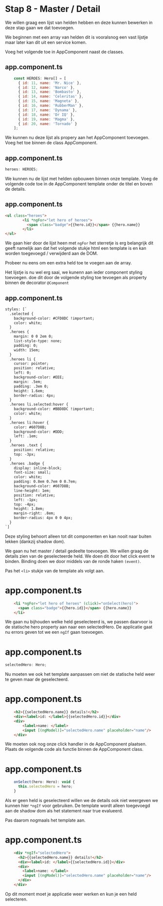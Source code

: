 # Stap 8 - Master / Detail
We willen graag een lijst van helden hebben en deze kunnen bewerken in deze stap gaan we dat toevoegen.

We beginnen met een array van helden dit is vooralsnog een vast lijstje maar later kan dit uit een service komen.

Voeg het volgende toe in AppComponent naast de classes.

## app.component.ts
```javascript
    const HEROES: Hero[] = [
      { id: 11, name: 'Mr. Nice' },
      { id: 12, name: 'Narco' },
      { id: 13, name: 'Bombasto' },
      { id: 14, name: 'Celeritas' },
      { id: 15, name: 'Magneta' },
      { id: 16, name: 'RubberMan' },
      { id: 17, name: 'Dynama' },
      { id: 18, name: 'Dr IQ' },
      { id: 19, name: 'Magma' },
      { id: 20, name: 'Tornado' }
    ];
```

We kunnen nu deze lijst als propery aan het AppComponent toevoegen. Voeg het toe binnen de class AppComponent.

## app.component.ts
```javascript
heroes: HEROES;
```

We kunnen nu de lijst met helden opbouwen binnen onze template. Voeg de volgende code toe in de AppComponent
template onder de titel en boven de details.

## app.component.ts
```html
<ul class="heroes">
        <li *ngFor="let hero of heroes">
          <span class="badge">{{hero.id}}</span> {{hero.name}}
        </li>
</ul>
```

We gaan hier door de lijst heen met `ngFor` het sterretje is erg belangrijk dit geeft namelijk aan dat het volgende stukje
html een template is en kan worden toegevoegd / verwijderd aan de DOM.

Probeer nu eens om een extra held toe te voegen aan de array.

Het lijstje is nu wel erg saai, we kunenn aan ieder component styling toevoegen. doe dit door de volgende 
styling toe tevoegen als property binnen de decorator `@Component`

## app.component.ts 
````html
styles: [`
  .selected {
    background-color: #CFD8DC !important;
    color: white;
  }
  .heroes {
    margin: 0 0 2em 0;
    list-style-type: none;
    padding: 0;
    width: 15em;
  }
  .heroes li {
    cursor: pointer;
    position: relative;
    left: 0;
    background-color: #EEE;
    margin: .5em;
    padding: .3em 0;
    height: 1.6em;
    border-radius: 4px;
  }
  .heroes li.selected:hover {
    background-color: #BBD8DC !important;
    color: white;
  }
  .heroes li:hover {
    color: #607D8B;
    background-color: #DDD;
    left: .1em;
  }
  .heroes .text {
    position: relative;
    top: -3px;
  }
  .heroes .badge {
    display: inline-block;
    font-size: small;
    color: white;
    padding: 0.8em 0.7em 0 0.7em;
    background-color: #607D8B;
    line-height: 1em;
    position: relative;
    left: -1px;
    top: -4px;
    height: 1.8em;
    margin-right: .8em;
    border-radius: 4px 0 0 4px;
  }
`]
````

Deze styling behoort alleen tot dit componenten en kan nooit naar buiten lekken (dankzij shadow dom).

We gaan nu het master / detail gedeelte toevoegen. We willen graag de details zien van de geselecteerde held.
We doen dit door het click event te binden. Binding doen we door middels van de ronde haken `(event)`.

Pas het `<li>` stukje van de template als volgt aan.

# app.component.ts
```html
    <li *ngFor="let hero of heroes" (click)="onSelect(hero)">
      <span class="badge">{{hero.id}}</span> {{hero.name}}
    </li>
  ```

We gaan nu bijhouden welke held geselecteerd is, we passen daarvoor is de statische hero property aan naar een selectedHero.
De applicatie gaat nu errors geven tot we een `ngIf` gaan toevoegen.

# app.component.ts
```javascript
selectedHero: Hero;
```

Nu moeten we ook het template aanpassen om niet de statische held weer te geven maar de geselecteerd.

# app.component.ts
```html
    <h2>{{selectedHero.name}} details!</h2>
    <div><label>id: </label>{{selectedHero.id}}</div>
    <div>
        <label>name: </label>
        <input [(ngModel)]="selectedHero.name" placeholder="name"/>
    </div>
```

We moeten ook nog onze click handler in de AppComponent plaatsen. Plaats de volgende code als functie
binnen de AppComponent class.

# app.component.ts
```javascript
    onSelect(hero: Hero): void {
      this.selectedHero = hero;
    }
```

Als er geen held is geselecteerd willen we de details ook niet weergeven we kunnen hier `*ngIf` voor gebruiken.
De template wordt alleen toegevoegd aan de shadow dom als het statement naar true evalueerd.

Pas daarom nogmaals het template aan.
# app.component.ts
```html
    <div *ngIf="selectedHero">
      <h2>{{selectedHero.name}} details!</h2>
      <div><label>id: </label>{{selectedHero.id}}</div>
      <div>
        <label>name: </label>
        <input [(ngModel)]="selectedHero.name" placeholder="name"/>
      </div>
    </div>
```

Op dit moment moet je applicatie weer werken en kun je een held selecteren.
